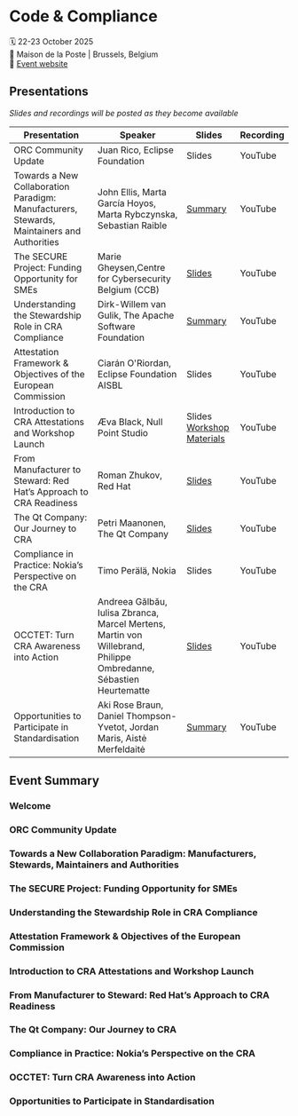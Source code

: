 # Code & Compliance

🗓️ 22-23 October 2025<br>
📍 Maison de la Poste | Brussels, Belgium <br>
🔗 [Event website](https://www.eclipse-foundation.events/event/Code-and-compliance-Community-Day-2025/summary)

## Presentations

_Slides and recordings will be posted as they become available_

| Presentation                                                                   | Speaker                                     | Slides | Recording |
| ------------------------------------------------------------------------------ | ------------------------------------------- | ------ | --------- |
| ORC Community Update                                                           | Juan Rico, Eclipse Foundation               | Slides | YouTube   |
| Towards a New Collaboration Paradigm: Manufacturers, Stewards, Maintainers and Authorities | John Ellis, Marta García Hoyos, Marta Rybczynska, Sebastian Raible | [Summary](#towards-a-new-collaboration-paradigm-manufacturers-stewards-maintainers-and-authorities) | YouTube   |
| The SECURE Project: Funding Opportunity for SMEs                               | Marie Gheysen,Centre for Cybersecurity Belgium (CCB)| [Slides](PresentationSECURE_CodeComplianceEvent.pdf) | YouTube   |
| Understanding the Stewardship Role in CRA Compliance                           | Dirk-Willem van Gulik, The Apache Software Foundation | [Summary](#understanding-the-stewardship-role-in-cra-compliance) | YouTube   |
| Attestation Framework & Objectives of the European Commission                  | Ciarán O'Riordan, Eclipse Foundation AISBL  | Slides | YouTube   |
| Introduction to CRA Attestations and Workshop Launch                           | Æva Black, Null Point Studio                | Slides [Workshop Materials](https://github.com/orcwg/cra-attestations/tree/main/events/workshop-2025-10-code-and-compliance) | YouTube   |
| From Manufacturer to Steward: Red Hat’s Approach to CRA Readiness              | Roman Zhukov, Red Hat                       | [Slides](Red_Hat-Roman_Zhukov.pdf) | YouTube   |
| The Qt Company: Our Journey to CRA                                             | Petri Maanonen, The Qt Company              | [Slides](c&c-our-journey-to-cra-qt-petri-maanonen.pdf) | YouTube   |
| Compliance in Practice: Nokia’s Perspective on the CRA                         | Timo Perälä, Nokia                          | Slides | YouTube   |
| OCCTET: Turn CRA Awareness into Action                                         | Andreea Gălbău, Iulisa Zbranca, Marcel Mertens, Martin von Willebrand, Philippe Ombredanne, Sébastien Heurtematte| [Slides](c&c-occtet-occtetconsortium)  | YouTube   |
| Opportunities to Participate in Standardisation                                | Aki Rose Braun, Daniel Thompson-Yvetot, Jordan Maris, Aistė Merfeldaitė | [Summary](#opportunities-to-participate-in-standardisation) | YouTube |


## Event Summary
### Welcome

### ORC Community Update




### Towards a New Collaboration Paradigm: Manufacturers, Stewards, Maintainers and Authorities



### The SECURE Project: Funding Opportunity for SMEs 


### Understanding the Stewardship Role in CRA Compliance 


### Attestation Framework & Objectives of the European Commission

### Introduction to CRA Attestations and Workshop Launch  

### From Manufacturer to Steward: Red Hat’s Approach to CRA Readiness

### The Qt Company: Our Journey to CRA 

### Compliance in Practice: Nokia’s Perspective on the CRA

### OCCTET: Turn CRA Awareness into Action

### Opportunities to Participate in Standardisation  
